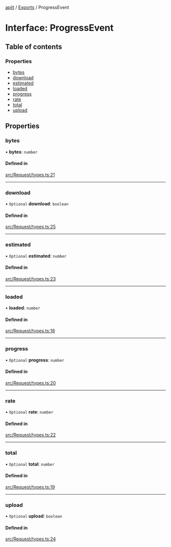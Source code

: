 [apiit](../README.md) / [Exports](../modules.md) / ProgressEvent

# Interface: ProgressEvent

## Table of contents

### Properties

- [bytes](ProgressEvent.md#bytes)
- [download](ProgressEvent.md#download)
- [estimated](ProgressEvent.md#estimated)
- [loaded](ProgressEvent.md#loaded)
- [progress](ProgressEvent.md#progress)
- [rate](ProgressEvent.md#rate)
- [total](ProgressEvent.md#total)
- [upload](ProgressEvent.md#upload)

## Properties

### bytes

• **bytes**: `number`

#### Defined in

[src/Request/types.ts:21](https://github.com/AlexKletn/apiit/blob/859f377/src/Request/types.ts#L21)

___

### download

• `Optional` **download**: `boolean`

#### Defined in

[src/Request/types.ts:25](https://github.com/AlexKletn/apiit/blob/859f377/src/Request/types.ts#L25)

___

### estimated

• `Optional` **estimated**: `number`

#### Defined in

[src/Request/types.ts:23](https://github.com/AlexKletn/apiit/blob/859f377/src/Request/types.ts#L23)

___

### loaded

• **loaded**: `number`

#### Defined in

[src/Request/types.ts:18](https://github.com/AlexKletn/apiit/blob/859f377/src/Request/types.ts#L18)

___

### progress

• `Optional` **progress**: `number`

#### Defined in

[src/Request/types.ts:20](https://github.com/AlexKletn/apiit/blob/859f377/src/Request/types.ts#L20)

___

### rate

• `Optional` **rate**: `number`

#### Defined in

[src/Request/types.ts:22](https://github.com/AlexKletn/apiit/blob/859f377/src/Request/types.ts#L22)

___

### total

• `Optional` **total**: `number`

#### Defined in

[src/Request/types.ts:19](https://github.com/AlexKletn/apiit/blob/859f377/src/Request/types.ts#L19)

___

### upload

• `Optional` **upload**: `boolean`

#### Defined in

[src/Request/types.ts:24](https://github.com/AlexKletn/apiit/blob/859f377/src/Request/types.ts#L24)
